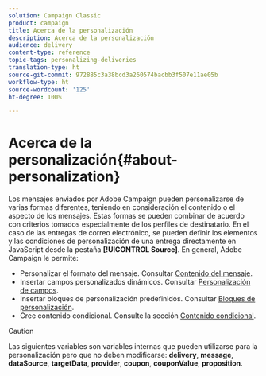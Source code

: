 ```yaml
---
solution: Campaign Classic
product: campaign
title: Acerca de la personalización
description: Acerca de la personalización
audience: delivery
content-type: reference
topic-tags: personalizing-deliveries
translation-type: ht
source-git-commit: 972885c3a38bcd3a260574bacbb3f507e11ae05b
workflow-type: ht
source-wordcount: '125'
ht-degree: 100%

---
```



# Acerca de la personalización{#about-personalization}

Los mensajes enviados por Adobe Campaign pueden personalizarse de varias formas diferentes, teniendo en consideración el contenido o el aspecto de los mensajes. Estas formas se pueden combinar de acuerdo con criterios tomados especialmente de los perfiles de destinatario. En el caso de las entregas de correo electrónico, se pueden definir los elementos y las condiciones de personalización de una entrega directamente en JavaScript desde la pestaña **[!UICONTROL Source]**. En general, Adobe Campaign le permite:

* Personalizar el formato del mensaje. Consultar [Contenido del mensaje](../../delivery/using/defining-the-email-content.md#message-content).
* Insertar campos personalizados dinámicos. Consultar [Personalización de campos](../../delivery/using/personalization-fields.md).
* Insertar bloques de personalización predefinidos. Consultar [Bloques de personalización](../../delivery/using/personalization-blocks.md).
* Cree contenido condicional. Consulte la sección [Contenido condicional](../../delivery/using/conditional-content.md).

>[!CAUTION]
>
>Las siguientes variables son variables internas que pueden utilizarse para la personalización pero que no deben modificarse: **delivery**, **message**, **dataSource**, **targetData**, **provider**, **coupon**, **couponValue**, **proposition**.
